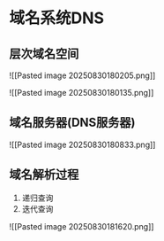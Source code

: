 # 域名系统DNS

## 层次域名空间

![[Pasted image 20250830180205.png]]

![[Pasted image 20250830180135.png]]

## 域名服务器(DNS服务器)

![[Pasted image 20250830180833.png]]

## 域名解析过程

1. 递归查询
2. 迭代查询

![[Pasted image 20250830181620.png]]
